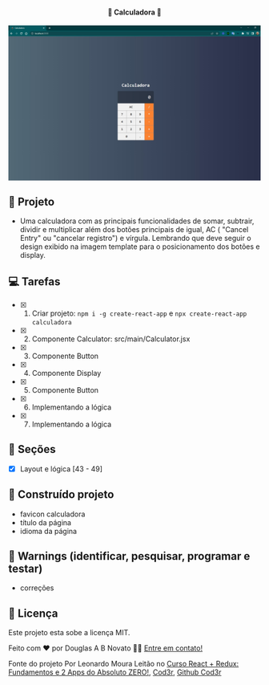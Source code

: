 <h4 align="center"> 
	🚧 Calculadora 🚧
</h4>   

<p align="center" style="display: flex; align-items: flex-start; justify-content: center;"> 
  <img alt="Calculadora" title="#Calculadora" src="./.github/tela-1.jpg" width="600px"> 
</p> 

## 🎨 Projeto

- Uma calculadora com as principais funcionalidades de somar, subtrair, dividir e multiplicar além dos botões principais de igual, AC ( "Cancel Entry" ou "cancelar registro") e vírgula. Lembrando que deve seguir o design exibido na imagem template para o posicionamento dos botões e display.

## 💻 Tarefas

- [x] 1. Criar projeto: `npm i -g create-react-app` e `npx create-react-app calculadora`
- [x] 2. Componente Calculator: src/main/Calculator.jsx
- [x] 3. Componente Button
- [x] 4. Componente Display
- [x] 5. Componente Button
- [x] 6. Implementando a lógica
- [x] 7. Implementando a lógica 

## 🚀 Seções 

- [x] Layout e lógica [43 - 49]   

## 🚀 Construído projeto 

- favicon calculadora
- título da página
- idioma da página

## 🚧 Warnings (identificar, pesquisar, programar e testar)
 
- correções 

## 📝 Licença

Este projeto esta sobe a licença MIT.

Feito com ❤️ por Douglas A B Novato 👋🏽 [Entre em contato!](https://www.linkedin.com/in/douglasabnovato/)
 
Fonte do projeto Por Leonardo Moura Leitão no [Curso React + Redux: Fundamentos e 2 Apps do Absoluto ZERO!](https://www.udemy.com/course/react-redux-pt/), [Cod3r](https://www.cod3r.com.br/), [Github Cod3r](https://github.com/cod3rcursos/curso-react-redux)
